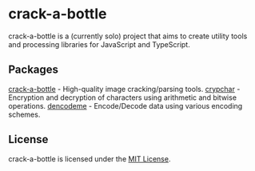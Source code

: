 # crack-a-bottle
crack-a-bottle is a (currently solo) project that aims to create utility tools and processing libraries for JavaScript and TypeScript.

## Packages
[crack-a-bottle](https://github.com/crack-a-bottle/crack-a-bottle) - High-quality image cracking/parsing tools.
[crypchar](https://github.com/crack-a-bottle/crypchar) - Encryption and decryption of characters using arithmetic and bitwise operations.
[dencodeme](https://github.com/crack-a-bottle/dencodeme) - Encode/Decode data using various encoding schemes.

## License
crack-a-bottle is licensed under the [MIT License](./LICENSE).
